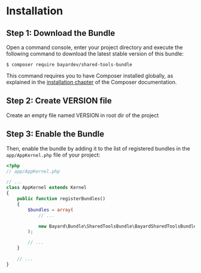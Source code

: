 Installation
============

Step 1: Download the Bundle
---------------------------

Open a command console, enter your project directory and execute the
following command to download the latest stable version of this bundle:

```console
$ composer require bayardev/shared-tools-bundle
```

This command requires you to have Composer installed globally, as explained
in the [installation chapter](https://getcomposer.org/doc/00-intro.md)
of the Composer documentation.


Step 2: Create VERSION file
---------------------------

Create an empty file named VERSION in root dir of the project


Step 3: Enable the Bundle
-------------------------

Then, enable the bundle by adding it to the list of registered bundles
in the `app/AppKernel.php` file of your project:

```php
<?php
// app/AppKernel.php

// ...
class AppKernel extends Kernel
{
    public function registerBundles()
    {
        $bundles = array(
            // ...

            new Bayard\Bundle\SharedToolsBundle\BayardSharedToolsBundle(),
        );

        // ...
    }

    // ...
}
```
